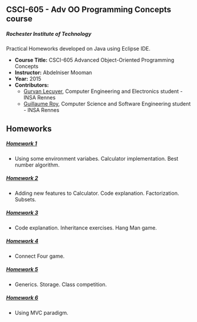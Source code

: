 CSCI-605 - Adv OO Programming Concepts course
--------

##### Rochester Institute of Technology
Practical Homeworks developed on Java using Eclipse IDE.

* **Course Title:** CSCI-605 Advanced Object-Oriented Programming Concepts
* **Instructor:** Abdelniser Mooman 
* **Year:** 2015
* **Contributors:**
  * <a href="https://github.com/Glecuyer">Gurvan Lecuyer</a>, Computer Engineering and Electronics student - INSA Rennes
  * <a href="https://github.com/guroy">Guillaume Roy</a>, Computer Science and Software Engineering student - INSA Rennes

Homeworks
----
##### <a href="https://github.com/guroy/CSCI-605/tree/master/CSCI_605_Homework_01/src/exercise">Homework 1</a>
* Using some environment variabes. Calculator implementation. Best number algorithm.

##### <a href="https://github.com/guroy/CSCI-605/tree/master/CSCI_605_Homework_02/src/exercise">Homework 2</a>
* Adding new features to Calculator. Code explanation. Factorization. Subsets.

##### <a href="https://github.com/guroy/CSCI-605/tree/master/CSCI_605_Homework_03/src/exercise">Homework 3</a>
* Code explanation. Inheritance exercises. Hang Man game.

##### <a href="https://github.com/guroy/CSCI-605/tree/master/CSCI_605_Homework_04/src/exercise">Homework 4</a>
* Connect Four game.

##### <a href="https://github.com/guroy/CSCI-605/tree/master/CSCI_605_Homework_05/src/exercise">Homework 5</a>
* Generics. Storage. Class competition.

##### <a href="https://github.com/guroy/CSCI-605/tree/master/CSCI_605_Homework_06/src/exercise">Homework 6</a>
* Using MVC paradigm.
